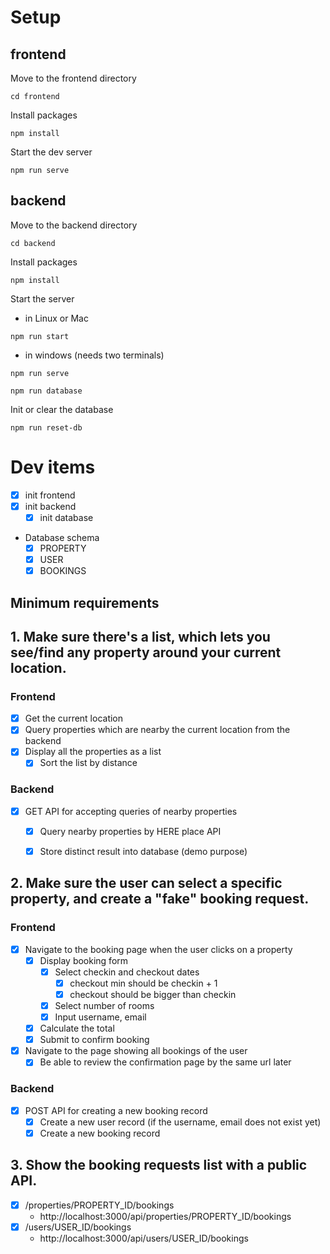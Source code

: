 # Setup
## frontend
Move to the frontend directory
```
cd frontend
```
Install packages
```
npm install
```
Start the dev server
```
npm run serve
```

## backend
Move to the backend directory
```
cd backend
```
Install packages
```
npm install
```
Start the server
- in Linux or Mac
```
npm run start
```
- in windows (needs two terminals)
```
npm run serve
```
```
npm run database
```
Init or clear the database
```
npm run reset-db
```

# Dev items

* [X] init frontend
* [X] init backend
  * [X] init database
* Database schema
  * [X] PROPERTY
  * [X] USER
  * [X] BOOKINGS

## Minimum requirements
## 1. Make sure there's a list, which lets you see/find any property around your current location.
### Frontend
* [X] Get the current location
* [X] Query properties which are nearby the current location from the backend
* [X] Display all the properties as a list
  * [X] Sort the list by distance
### Backend
* [X] GET API for accepting queries of nearby properties
  * [X] Query nearby properties by HERE place API
  * [X] Store distinct result into database (demo purpose)


## 2. Make sure the user can select a specific property, and create a "fake" booking request.
### Frontend
* [X] Navigate to the booking page when the user clicks on a property
  * [X] Display booking form
    * [X] Select checkin and checkout dates
      * [X] checkout min should be checkin + 1
      * [X] checkout should be bigger than checkin
    * [X] Select number of rooms
    * [X] Input username, email
  * [X] Calculate the total
  * [X] Submit to confirm booking
* [X] Navigate to the page showing all bookings of the user
  * [X] Be able to review the confirmation page by the same url later
### Backend
* [X] POST API for creating a new booking record
  * [X] Create a new user record (if the username, email does not exist yet)
  * [X] Create a new booking record

## 3. Show the booking requests list with a public API.
* [X] /properties/PROPERTY_ID/bookings
  * http://localhost:3000/api/properties/PROPERTY_ID/bookings
* [X] /users/USER_ID/bookings
  * http://localhost:3000/api/users/USER_ID/bookings
